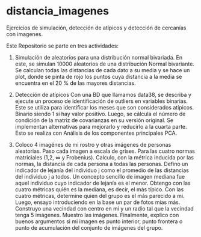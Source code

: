 # distancia_imagenes
Ejercicios de simulación, detección de atípicos y detección de cercanías con imagenes.

Este Repositorio se parte en tres actividades:
1. Simulación de aleatorios para una distribución normal bivariada.
En este, se simulan 10000 aleatorios de una distribución Normal bivariante. Se calculan todas las distancias de cada dato a su media y se hace un plot, donde se
pinta de rojo los puntos cuya distancia a la media se encuentra en el 20 % de las mayores distancias.

2. Detección de atípicos
Con una BD que llamamos data38, se describa y ejecute un proceso de identificación de outliers en variables binarias.
Este se utiliza para identificar los meses que son considerados atípicos.
Binario siendo 1 si hay valor positivo.
Luego, se cálcula el número de condición de la matriz de covarianzas en su versión original.
Se implementan alternativas para mejorarlo y reducirlo a la cuarta parte. Esto se realiza con Análisis de los componentes principales PCA.

3. Coloco 4 imagénes de mi rostro y otras imágenes de personas aleatorias. Paso cada imagen a escala de grises. Para las cuatro normas
matriciales (1,2, ∞ y Frobenius). Calculo, con la métrica inducida por las normas, la distancia de cada persona a todas las personas.
Defino un indicador de lejanía del individuo j como el promedio de las distancias del individuo j a todos. Un concepto sencillo de imagen mediana fue 
aquel individuo cuyo indicador de lejanía es el menor. Obtengo con las cuatro métricas quién es la mediana, es decir, el más típico.
Con las cuatro métricas, determine quien del grupo es el más parecido a mi.
Luego, ensayo introduciendo en la base un par de fotos mías más.
Construyo una vecindad con centro en mi y un radio tal que la vecindad tenga 5 imágenes.
Muestro las imágenes. 
Finalmente, explico con buenos argumentos si mi imagen es punto interior, punto frontera o punto de acumulación del conjunto de imágenes del grupo.
